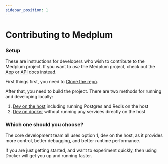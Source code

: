 ```yaml
---
sidebar_position: 1
---
```


# Contributing to Medplum

### Setup

These are instructions for developers who wish to contribute to the Medplum project. If you want to _use_ the Medplum project, check out the [App](../app) or [API](../api) docs instead.

First things first, you need to [Clone the repo](/community/contributing/clone-the-repo).

After that, you need to build the project. There are two methods for running and developing locally:

1. [Dev on the host](/community/contributing/dev-on-host) including running Postgres and Redis on the host
2. [Dev on docker](/community/contributing/dev-on-docker) without running any services directly on the host

### Which one should you choose?

The core development team all uses option 1, dev on the host, as it provides more control, better debugging, and better runtime performance.

If you are just getting started, and want to experiment quickly, then using Docker will get you up and running faster.
